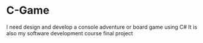 # C-Game
I need design and develop a console adventure or board game using C# 
It is also my software development course final project 
